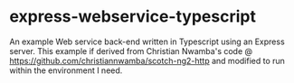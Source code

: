 # express-webservice-typescript
An example Web service back-end written in Typescript using an Express server. 
This example if derived from Christian Nwamba's code @ https://github.com/christiannwamba/scotch-ng2-http and
modified to run within the environment I need.



